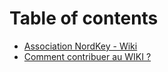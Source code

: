 # Table of contents

* [Association NordKey - Wiki](README.md)
* [Comment contribuer au WIKI ?](untitled.md)

